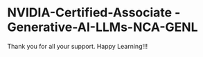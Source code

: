 # NVIDIA-Certified-Associate -Generative-AI-LLMs-NCA-GENL


Thank you for all your support. Happy Learning!!!
